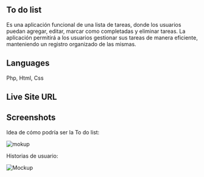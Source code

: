 
## To do list

Es una aplicación funcional de una lista de tareas, donde los usuarios puedan agregar, editar, marcar como completadas y eliminar tareas. La aplicación permitirá a los usuarios gestionar sus tareas de manera eficiente, manteniendo un registro organizado de las mismas.
## Languages
Php, Html, Css

## Live Site URL


## Screenshots

Idea de cómo podría ser la To do list: 

![mokup](https://github.com/lauuloulu/To-do-list/assets/132446914/d4ba9d81-af43-4829-8a2a-d101d71f5be8)

Historias de usuario:

![Mockup](https://github.com/lauuloulu/To-do-list/assets/132446914/cb5f8a2a-10f3-47b7-9303-c8f0613da744)